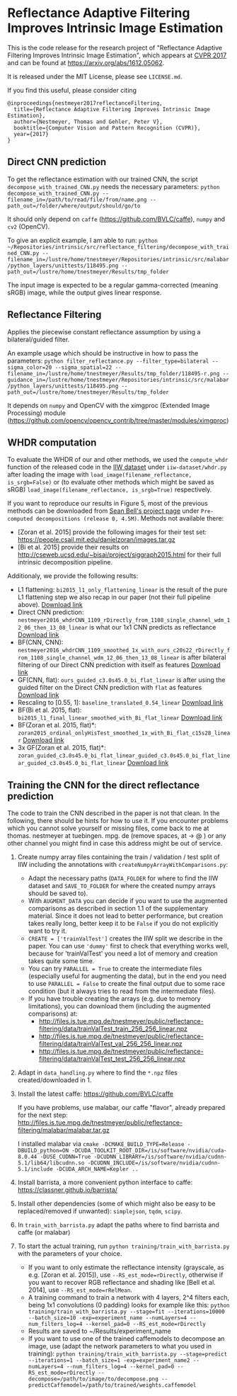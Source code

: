 # Reflectance Adaptive Filtering Improves Intrinsic Image Estimation
This is the code release for the research project of "Reflectance Adaptive Filtering Improves Intrinsic Image Estimation", which appears at [CVPR 2017](<http://cvpr2017.thecvf.com>) and can be found at <https://arxiv.org/abs/1612.05062>.

It is released under the MIT License, please see `LICENSE.md`.

If you find this useful, please consider citing

```
@inproceedings{nestmeyer2017reflectanceFiltering,
  title={Reflectance Adaptive Filtering Improves Intrinsic Image Estimation},
  author={Nestmeyer, Thomas and Gehler, Peter V},
  booktitle={Computer Vision and Pattern Recognition (CVPR)},
  year={2017}
}
```


## Direct CNN prediction
To get the reflectance estimation with our trained CNN, the script `decompose_with_trained_CNN.py` needs the necessary parameters:
`python decompose_with_trained_CNN.py --filename_in=/path/to/read/file/from/name.png --path_out=/folder/where/output/should/go/to`

It should only depend on `caffe` (<https://github.com/BVLC/caffe>), `numpy` and `cv2` (OpenCV).

To give an explicit example, I am able to run:
`python ~/Repositories/intrinsic/src/reflectance_filtering/decompose_with_trained_CNN.py --filename_in=/lustre/home/tnestmeyer/Repositories/intrinsic/src/malabar/python_layers/unittests/118495.png --path_out=/lustre/home/tnestmeyer/Results/tmp_folder`

The input image is expected to be a regular gamma-corrected (meaning sRGB) image, while the output gives linear response.


## Reflectance Filtering
Applies the piecewise constant reflectance assumption by using a bilateral/guided filter.

An example usage which should be instructive in how to pass the parameters:
`python filter_reflectance.py --filter_type=bilateral --sigma_color=20 --sigma_spatial=22 --filename_in=/lustre/home/tnestmeyer/Results/tmp_folder/118495-r.png --guidance_in=/lustre/home/tnestmeyer/Repositories/intrinsic/src/malabar/python_layers/unittests/118495.png --path_out=/lustre/home/tnestmeyer/Results/tmp_folder`

It depends on `numpy` and OpenCV with the ximgproc (Extended Image Processing) module (<https://github.com/opencv/opencv_contrib/tree/master/modules/ximgproc>)

## WHDR computation
To evaluate the WHDR of our and other methods, we used the `compute_whdr` function of the released code in the [IIW dataset](<http://opensurfaces.cs.cornell.edu/publications/intrinsic/>) under `iiw-dataset/whdr.py` after loading the image with
`load_image(filename_reflectance, is_srgb=False)`
or (to evaluate other methods which might be saved as sRGB)
`load_image(filename_reflectance, is_srgb=True)`
respectively.

If you want to reproduce our results in Figure 5, most of the previous methods can be downloaded from [Sean Bell's project page](<http://opensurfaces.cs.cornell.edu/publications/intrinsic/>) under `Pre-computed decompositions (release 0, 4.5M)`.
Methods not available there:
   - [Zoran et al. 2015] provide the following images for their test set: <https://people.csail.mit.edu/danielzoran/images.tar.gz>
   - [Bi et al. 2015] provide their results on <http://cseweb.ucsd.edu/~bisai/project/siggraph2015.html> for their full intrinsic decomposition pipeline.

Additionaly, we provide the following results:
   - L1 flattening: `bi2015_l1_only_flattening_linear` is the result of the pure L1 flattening step we also recap in our paper (not their full pipeline above).
    [Download link](<http://files.is.tue.mpg.de/tnestmeyer/public/reflectance-filtering/results/bi2015_l1_only_flattening_linear.tar.gz>)
   - Direct CNN prediction: `nestmeyer2016_whdrCNN_1109_rDirectly_from_1108_single_channel_wdm_12_06_then_13_08_linear` is what our 1x1 CNN predicts as reflectance
    [Download link](<http://files.is.tue.mpg.de/tnestmeyer/public/reflectance-filtering/results/nestmeyer2016_whdrCNN_1109_rDirectly_from_1108_single_channel_wdm_12_06_then_13_08_linear.tar.gz>)
   - BF(CNN, CNN): `nestmeyer2016_whdrCNN_1109_smoothed_1x_with_ours_c20s22_rDirectly_from_1108_single_channel_wdm_12_06_then_13_08_linear` is after bilateral filtering of our Direct CNN prediction with itself as features
    [Download link](<http://files.is.tue.mpg.de/tnestmeyer/public/reflectance-filtering/results/nestmeyer2016_whdrCNN_1109_smoothed_1x_with_ours_c20s22_rDirectly_from_1108_single_channel_wdm_12_06_then_13_08_linear.tar.gz>)
   - GF(CNN, flat): `ours_guided_c3.0s45.0_bi_flat_linear` is after using the guided filter on the Direct CNN prediction with `flat` as features
    [Download link](<http://files.is.tue.mpg.de/tnestmeyer/public/reflectance-filtering/results/ours_guided_c3.0s45.0_bi_flat_linear.tar.gz>)
   - Rescaling to [0.55, 1]: `baseline_translated_0.54_linear`
    [Download link](<http://files.is.tue.mpg.de/tnestmeyer/public/reflectance-filtering/results/baseline_translated_0.54_linear.tar.gz>)
   - BF(Bi et al. 2015, flat): `bi2015_l1_final_linear_smoothed_with_Bi_flat_linear`
    [Download link](<http://files.is.tue.mpg.de/tnestmeyer/public/reflectance-filtering/results/bi2015_l1_final_linear_smoothed_with_Bi_flat_linear.tar.gz>)
   - BF(Zoran et al. 2015, flat)*: `zoran2015_ordinal_onlyHisTest_smoothed_1x_with_Bi_flat_c15s28_linear`
    [Download link](<http://files.is.tue.mpg.de/tnestmeyer/public/reflectance-filtering/results/zoran2015_ordinal_onlyHisTest_smoothed_1x_with_Bi_flat_c15s28_linear.tar.gz>)
   - 3x GF(Zoran et al. 2015, flat)*: `zoran_guided_c3.0s45.0_bi_flat_linear_guided_c3.0s45.0_bi_flat_linear_guided_c3.0s45.0_bi_flat_linear`
    [Download link](<http://files.is.tue.mpg.de/tnestmeyer/public/reflectance-filtering/results/zoran_guided_c3.0s45.0_bi_flat_linear_guided_c3.0s45.0_bi_flat_linear_guided_c3.0s45.0_bi_flat_linear.tar.gz>)



## Training the CNN for the direct reflectance prediction
The code to train the CNN described in the paper is not that clean. In the following, there should be hints for how to use it. If you encounter problems which you cannot solve yourself or missing files, come back to me at
thomas. nestmeyer at tuebingen. mpg. de (remove spaces, at -> @ )
or any other channel you might find in case this address might be out of service.

1. Create numpy array files containing the train / validation / test split of IIW including the annotations with
`createNumpyArrayWithComparisons.py`:
   - Adapt the necessary paths (`DATA_FOLDER` for where to find the IIW dataset and `SAVE_TO_FOLDER` for where the created numpy arrays should be saved to).
   - With `AUGMENT_DATA` you can decide if you want to use the augmented comparisons as described in section 1.1 of the supplementary material. Since it does not lead to better performance, but creation takes really long, better keep it to be `False` if you do not explicitly want to try it.
   - `CREATE = ['trainValTest']` creates the IIW split we describe in the paper. You can use `'dummy'` first to check that everything works well, because for 'trainValTest' you need a lot of memory and creation takes quite some time.
   - You can try `PARALLEL = True` to create the intermediate files (especially useful for augmenting the data), but in the end you need to use `PARALLEL = False` to create the final output due to some race condition (but it always tries to read from the intermediate files).
   - If you have trouble creating the arrays (e.g. due to memory limitations), you can download them (including the augmented comparisons) at:
        * <http://files.is.tue.mpg.de/tnestmeyer/public/reflectance-filtering/data/trainValTest_train_256_256_linear.npz>
        * <http://files.is.tue.mpg.de/tnestmeyer/public/reflectance-filtering/data/trainValTest_val_256_256_linear.npz>
        * <http://files.is.tue.mpg.de/tnestmeyer/public/reflectance-filtering/data/trainValTest_test_256_256_linear.npz>


2. Adapt in
    `data_handling.py`
    where to find the `*.npz` files created/downloaded in 1.

3. Install the latest caffe:
    <https://github.com/BVLC/caffe>

    If you have problems, use malabar, our caffe "flavor", already prepared for the next step:
    <http://files.is.tue.mpg.de/tnestmeyer/public/reflectance-filtering/malabar/malabar.tar.gz>

    I installed malabar via `cmake -DCMAKE_BUILD_TYPE=Release -DBUILD_python=ON -DCUDA_TOOLKIT_ROOT_DIR=/is/software/nvidia/cuda-8.0.44 -DUSE_CUDNN=True -DCUDNN_LIBRARY=/is/software/nvidia/cudnn-5.1/lib64/libcudnn.so -DCUDNN_INCLUDE=/is/software/nvidia/cudnn-5.1/include -DCUDA_ARCH_NAME=Kepler ..`
4. Install barrista, a more convenient python interface to caffe: <https://classner.github.io/barrista/>

5. Install other dependencies (some of which might also be easy to be replaced/removed if unwanted): `simplejson`, `tqdm`, `scipy`.
6. In `train_with_barrista.py` adapt the paths where to find barrista and caffe (or malabar)

7. To start the actual training, run `python training/train_with_barrista.py` with the parameters of your choice.
   - If you want to only estimate the reflectance intensity (grayscale, as e.g. [Zoran et al. 2015]), use `--RS_est_mode=rDirectly`, otherwise if you want to recover RGB reflectance and shading like [Bell et al. 2014], use `--RS_est_mode=rRelMean`.
   - A training command to train a network with 4 layers, 2^4 filters each, being 1x1 convolutions (0 padding) looks for example like this:
        `python training/train_with_barrista.py --stage=fit --iterations=10000 --batch_size=10 -exp=experiment_name --numLayers=4 --num_filters_log=4 --kernel_pad=0 --RS_est_mode=rDirectly`
   - Results are saved to ~/Results/experiment_name
   - If you want to use one of the trained caffemodels to decompose an image, use (adapt the network parameters to what you used in training):
        `python training/train_with_barrista.py --stage=predict --iterations=1 --batch_size=1 -exp=experiment_name2 --numLayers=4 --num_filters_log=4 --kernel_pad=0 --RS_est_mode=rDirectly --decompose=/path/to/image/to/decompose.png --predictCaffemodel=/path/to/trained/weights.caffemodel`
